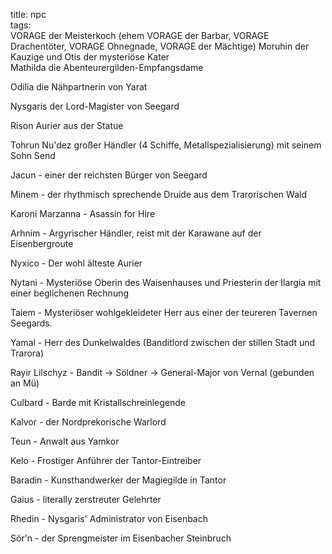 title: npc  
tags:   
VORAGE der Meisterkoch (ehem VORAGE der Barbar, VORAGE Drachentöter, VORAGE Ohnegnade, VORAGE der Mächtige)
Moruhin der Kauzige und Otis der mysteriöse Kater  
Mathilda die Abenteurergilden-Empfangsdame  

Odilia die Nähpartnerin von Yarat  

Nysgaris der Lord-Magister von Seegard  

Rison Aurier aus der Statue  

Tohrun Nu'dez großer Händler (4 Schiffe, Metallspezialisierung) mit seinem Sohn Send  

Jacun - einer der reichsten Bürger von Seegard  

Minem - der rhythmisch sprechende Druide aus dem Trarorischen Wald  

Karoni Marzanna - Asassin for Hire
  
Arhnim - Argyrischer Händler, reist mit der Karawane auf der Eisenbergroute  

Nyxico - Der wohl älteste Aurier  

Nytani - Mysteriöse Oberin des Waisenhauses und Priesterin der Ilargia mit einer beglichenen Rechnung

Taiem - Mysteriöser wohlgekleideter Herr aus einer der teureren Tavernen Seegards.

Yamal - Herr des Dunkelwaldes (Banditlord zwischen der stillen Stadt und Trarora)

Rayir Lilschyz - Bandit -> Söldner -> General-Major von Vernal (gebunden an Mü)

Culbard - Barde mit Kristallschreinlegende

Kalvor - der Nordprekorische Warlord

Teun - Anwalt aus Yamkor

Kelo - Frostiger Anführer der Tantor-Eintreiber

Baradin - Kunsthandwerker der Magiegilde in Tantor

Gaius - literally zerstreuter Gelehrter

Rhedin - Nysgaris' Administrator von Eisenbach

Sör'n - der Sprengmeister im Eisenbacher Steinbruch
